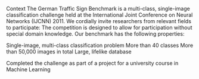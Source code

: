 Context
The German Traffic Sign Benchmark is a multi-class, single-image classification challenge held at the International Joint Conference on Neural Networks (IJCNN) 2011. We cordially invite researchers from relevant fields to participate: The competition is designed to allow for participation without special domain knowledge. Our benchmark has the following properties:

Single-image, multi-class classification problem
More than 40 classes
More than 50,000 images in total
Large, lifelike database

Completed the challenge as part of a project for a university course in Machine Learning 
